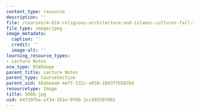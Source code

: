 ```yaml
---
content_type: resource
description: ''
file: /courses/4-614-religious-architecture-and-islamic-cultures-fall-2002/b4f29fbeaf34261e0f6b2cc59258f801_5066.jpg
file_type: image/jpeg
image_metadata:
  caption: ''
  credit: ''
  image-alt: ''
learning_resource_types:
- Lecture Notes
ocw_type: OCWImage
parent_title: Lecture Notes
parent_type: CourseSection
parent_uid: 68abeaab-4eff-532c-e858-18d3ffb567bd
resourcetype: Image
title: 5066.jpg
uid: b4f29fbe-af34-261e-0f6b-2cc59258f801
---
```

